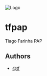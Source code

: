 ![Logo](https://discord.com/channels/952673270321258536/952673270321258539/989086776138297404)



# tfpap
Tiago Farinha PAP 


## Authors

- [@tf](https://github.com/TF8088)

